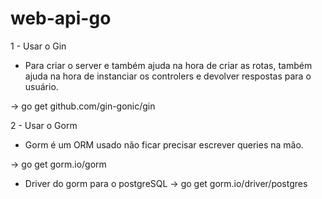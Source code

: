 # web-api-go


1 - Usar o Gin

- Para criar o server e também ajuda na hora de criar as rotas, também ajuda na hora de instanciar os controlers e devolver respostas para o usuário.

-> go get github.com/gin-gonic/gin


2 - Usar o Gorm

- Gorm é um ORM usado não ficar precisar escrever queries na mão.

-> go get gorm.io/gorm


- Driver do gorm para o postgreSQL
-> go get gorm.io/driver/postgres

